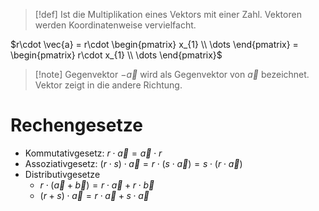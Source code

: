 > [!def]
> Ist die Multiplikation eines Vektors mit einer Zahl. Vektoren werden Koordinatenweise vervielfacht.

$r\cdot \vec{a} = r\cdot \begin{pmatrix} x_{1} \\ \dots \end{pmatrix} = \begin{pmatrix} r\cdot x_{1} \\ \dots \end{pmatrix}$

> [!note] Gegenvektor
> $-\vec{a}$ wird als Gegenvektor von $\vec{a}$ bezeichnet.
> Vektor zeigt in die andere Richtung.

# Rechengesetze
- Kommutativgesetz: $r\cdot \vec{a} = \vec{a}\cdot r$
- Assoziativgesetz: $(r\cdot s)\cdot \vec{a} = r\cdot(s\cdot \vec{a}) = s\cdot (r\cdot \vec{a})$
- Distributivgesetze
  - $r\cdot(\vec{a}+\vec{b}) = r\cdot \vec{a} + r\cdot \vec{b}$
  - $(r+s)\cdot \vec{a} = r\cdot \vec{a} + s\cdot \vec{a}$
